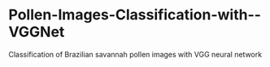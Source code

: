 # Pollen-Images-Classification-with--VGGNet
Classification of Brazilian savannah pollen images with VGG neural network
